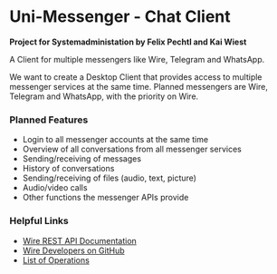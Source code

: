 # Uni-Messenger - Chat Client
**Project for Systemadministation by Felix Pechtl and Kai Wiest**

A Client for multiple messengers like Wire, Telegram and WhatsApp.

We want to create a Desktop Client that provides access to multiple messenger services at the same time.
Planned messengers are Wire, Telegram and WhatsApp, with the priority on Wire.
### Planned Features
- Login to all messenger accounts at the same time
- Overview of all conversations from all messenger services
- Sending/receiving of messages
- History of conversations
- Sending/receiving of files (audio, text, picture)
- Audio/video calls
- Other functions the messenger APIs provide

### Helpful Links
- [Wire REST API Documentation](https://docs.wire.com/understand/api-client-perspective/authentication.html)
- [Wire Developers on GitHub](https://github.com/wireapp)
- [List of Operations](https://staging-nginz-https.zinfra.io/swagger-ui/)